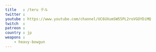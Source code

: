 ```yaml
---
title   : /teru テル
twitter :
youtube : https://www.youtube.com/channel/UC6UXumSW55PL2roVGOYDiMQ
twitch  :
patreon :
country : jp
weapons :
    - heavy-bowgun
---
```

